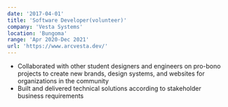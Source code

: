 ```yaml
---
date: '2017-04-01'
title: 'Software Developer(volunteer)'
company: 'Vesta Systems'
location: 'Bungoma'
range: 'Apr 2020-Dec 2021'
url: 'https://www.arcvesta.dev/'
---
```


- Collaborated with other student designers and engineers on pro-bono projects to create new brands, design systems, and websites for organizations in the community
- Built and delivered technical solutions according to stakeholder business requirements
